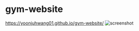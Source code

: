 # gym-website
https://yoonjuhwang01.github.io/gym-website/
![screenshot](https://user-images.githubusercontent.com/45250100/56453274-053bae00-630e-11e9-94f3-913a15b01110.JPG)
